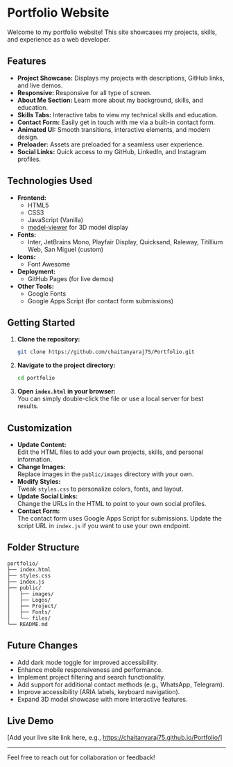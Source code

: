 # Portfolio Website

Welcome to my portfolio website! This site showcases my projects, skills, and experience as a web developer.

## Features

- **Project Showcase:** Displays my projects with descriptions, GitHub links, and live demos.
- **Responsive:** Responsive for all type of screen.
- **About Me Section:** Learn more about my background, skills, and education.
- **Skills Tabs:** Interactive tabs to view my technical skills and education.
- **Contact Form:** Easily get in touch with me via a built-in contact form.
- **Animated UI:** Smooth transitions, interactive elements, and modern design.
- **Preloader:** Assets are preloaded for a seamless user experience.
- **Social Links:** Quick access to my GitHub, LinkedIn, and Instagram profiles.

## Technologies Used

- **Frontend:**  
  - HTML5  
  - CSS3  
  - JavaScript (Vanilla)
  - [model-viewer](https://modelviewer.dev/) for 3D model display
- **Fonts:**  
  - Inter, JetBrains Mono, Playfair Display, Quicksand, Raleway, Titillium Web, San Miguel (custom)
- **Icons:**  
  - Font Awesome
- **Deployment:**  
  - GitHub Pages (for live demos)
- **Other Tools:**  
  - Google Fonts  
  - Google Apps Script (for contact form submissions)

## Getting Started

1. **Clone the repository:**
    ```bash
    git clone https://github.com/chaitanyaraj75/Portfolio.git
    ```
2. **Navigate to the project directory:**
    ```bash
    cd portfolio
    ```
3. **Open `index.html` in your browser:**  
   You can simply double-click the file or use a local server for best results.

## Customization

- **Update Content:**  
  Edit the HTML files to add your own projects, skills, and personal information.
- **Change Images:**  
  Replace images in the `public/images` directory with your own.
- **Modify Styles:**  
  Tweak `styles.css` to personalize colors, fonts, and layout.
- **Update Social Links:**  
  Change the URLs in the HTML to point to your own social profiles.
- **Contact Form:**  
  The contact form uses Google Apps Script for submissions. Update the script URL in `index.js` if you want to use your own endpoint.

## Folder Structure

```
portfolio/
├── index.html
├── styles.css
├── index.js
├── public/
│   ├── images/
│   ├── Logos/
│   ├── Project/
│   ├── Fonts/
│   └── files/
└── README.md
```

## Future Changes

- Add dark mode toggle for improved accessibility.
- Enhance mobile responsiveness and performance.
- Implement project filtering and search functionality.
- Add support for additional contact methods (e.g., WhatsApp, Telegram).
- Improve accessibility (ARIA labels, keyboard navigation).
- Expand 3D model showcase with more interactive features.

## Live Demo

[Add your live site link here, e.g., https://chaitanyaraj75.github.io/Portfolio/]

---

Feel free to reach out for collaboration or feedback!
